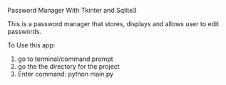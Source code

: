Password Manager With Tkinter and Sqlite3



This is a password manager that stores, displays and allows user to edit passwords.


To Use this app:
1. go to terminal/command prompt
2. go the the directory for the project
3. Enter command: python main.py  
